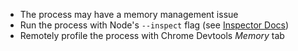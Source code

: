 - The process may have a memory management issue
- Run the process with Node's `--inspect` flag (see [Inspector Docs](https://nodejs.org/en/docs/inspector))
- Remotely profile the process with Chrome Devtools *Memory* tab
